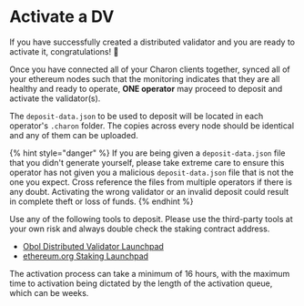 # Activate a DV

If you have successfully created a distributed validator and you are ready to activate it, congratulations! 🎉

Once you have connected all of your Charon clients together, synced all of your ethereum nodes such that the monitoring indicates that they are all healthy and ready to operate, **ONE operator** may proceed to deposit and activate the validator(s).

The `deposit-data.json` to be used to deposit will be located in each operator's `.charon` folder. The copies across every node should be identical and any of them can be uploaded.

{% hint style="danger" %}
If you are being given a `deposit-data.json` file that you didn't generate yourself, please take extreme care to ensure this operator has not given you a malicious `deposit-data.json` file that is not the one you expect. Cross reference the files from multiple operators if there is any doubt. Activating the wrong validator or an invalid deposit could result in complete theft or loss of funds.
{% endhint %}

Use any of the following tools to deposit. Please use the third-party tools at your own risk and always double check the staking contract address.

* [Obol Distributed Validator Launchpad](https://launchpad.obol.org/deposit/advisories/)
* [ethereum.org Staking Launchpad](https://launchpad.ethereum.org/)

The activation process can take a minimum of 16 hours, with the maximum time to activation being dictated by the length of the activation queue, which can be weeks.
